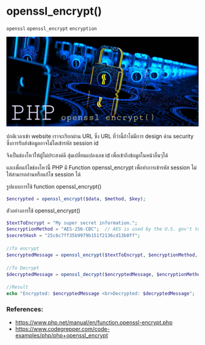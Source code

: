 # openssl_encrypt()
`openssl` `openssl_encrypt` `encryption` 

![](openssl.jpg)

ปกติเวลาเข้า website เราจะเรียกผ่าน URL ซึ่ง URL ที่ว่านี้ถ้าไม่มีการ design ด้าน security ซึ่งการรับส่งข้อมูลอาจไม่ไดเข้ารหัส session id

จึงเป็นช่องโหว่ให้ผู้ไม่ประสงค์ดี สุ่มเปลี่ยนแปลงเลข id เพื่อเข้าถึงข้อมูลในหน้าอื่นๆได้

และเพื่อแก้ไขช่องโหว่นี้ PHP มี Function openssl_encrypt เพื่อทำการเข้ารหัส session ไม่ให้สามารถอ่านหรือแก้ไข session ได้


รูปแบบการใช้ function openssl_encrypt()
````PHP
$encrypted = openssl_encrypt($data, $method, $key);
````

ตัวอย่างการใช้ openssl_encrypt()
````PHP
$textToEncrypt = "My super secret information.";
$encryptionMethod = "AES-256-CBC";  // AES is used by the U.S. gov't to encrypt top secret documents.
$secretHash = "25c6c7ff35b9979b151f2136cd13b0ff";

//To encrypt
$encryptedMessage = openssl_encrypt($textToEncrypt, $encryptionMethod, $secretHash);

//To Decrypt
$decryptedMessage = openssl_decrypt($encryptedMessage, $encryptionMethod, $secretHash);

//Result
echo "Encrypted: $encryptedMessage <br>Decrypted: $decryptedMessage";
````

### References:
- https://www.php.net/manual/en/function.openssl-encrypt.php
- https://www.codegrepper.com/code-examples/php/php+openssl_encrypt
